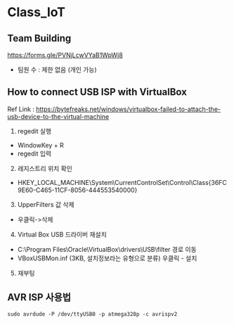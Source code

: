 # Class_IoT

## Team Building
https://forms.gle/PVNjLcwVYaB1WpWj8
- 팀원 수 : 제한 없음 (개인 가능)

## How to connect USB ISP with VirtualBox

Ref Link :  https://bytefreaks.net/windows/virtualbox-failed-to-attach-the-usb-device-to-the-virtual-machine

1. regedit 실행
* WindowKey + R 
* regedit 입력

2. 레지스트리 위치 확인 
* HKEY_LOCAL_MACHINE\System\CurrentControlSet\Control\Class\{36FC9E60-C465-11CF-8056-444553540000}

3. UpperFilters 값 삭제
* 우클릭->삭제

4. Virtual Box USB 드라이버 재설치
* C:\Program Files\Oracle\VirtualBox\drivers\USB\filter 경로 이동
* VBoxUSBMon.inf (3KB, 설치정보라는 유형으로 분류) 우클릭 - 설치

5. 재부팅

## AVR ISP 사용법
    sudo avrdude -P /dev/ttyUSB0 -p atmega328p -c avrispv2
